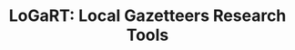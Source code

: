 ---
objectid: '39'
title: 'LoGaRT: Local Gazetteers Research Tools'
alternatetitle:
external_url: https://www.mpiwg-berlin.mpg.de/research/projects/logart-local-gazetteers-research-tools
category: Digital Humanities Tools and Data Sets
institution: Max Planck Institute, Harvard-Yenching Library
description: 'The Max Planck Institute: LoGaRT is a software for searching, analyzing,
  and collecting data from digitized Chinese local gazetteers. It provides historians
  with a bird''s-eye view on a collection of gazetteers beyond browsing and reading
  individually. The philosophy behind LoGaRT is to treat all the digitized gazetteers
  available as a conceptual database for historical inquiries. Thus, LoGaRT allows
  historians to ask larger-scale questions that are not necessarily bounded by geographical
  regions, time periods, or individual efforts. There are many collections of digitized
  Chinese local gazetteers with differing quality and licensing conditions. Currently,
  two high-quality collections are accessible via LoGaRT: Rare Local Gazetteers at
  Harvard-Yenching Library and Erudition''s Zhongguo fangzhi ku (中国方志库).'
layout: resource
---
